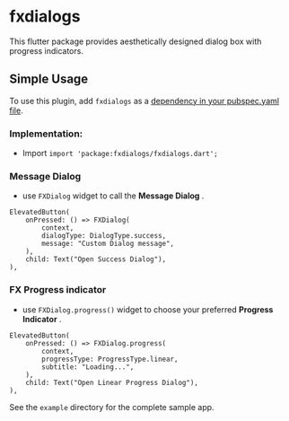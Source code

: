 # fxdialogs

This flutter package provides aesthetically designed dialog box with progress indicators.

## Simple Usage
To use this plugin, add `fxdialogs` as a
[dependency in your pubspec.yaml file](https://pub.dev/packages/dialogs/install).

### Implementation:

* Import `import 'package:fxdialogs/fxdialogs.dart';`

### Message Dialog

* use `FXDialog` widget to call the **Message Dialog** .

```
ElevatedButton(
    onPressed: () => FXDialog(
        context,
        dialogType: DialogType.success,
        message: "Custom Dialog message",
    ),
    child: Text("Open Success Dialog"),
),
```
### FX Progress indicator

* use `FXDialog.progress()` widget to choose your preferred **Progress Indicator** .

```
ElevatedButton(
    onPressed: () => FXDialog.progress(
        context,
        progressType: ProgressType.linear,
        subtitle: "Loading...",
    ),
    child: Text("Open Linear Progress Dialog"),
),
```

See the `example` directory for the complete sample app.

